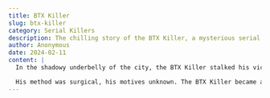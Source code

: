 ```yaml
---
title: BTX Killer
slug: btx-killer
category: Serial Killers
description: The chilling story of the BTX Killer, a mysterious serial murderer who terrorized urban landscapes.
author: Anonymous
date: 2024-02-11
content: |
  In the shadowy underbelly of the city, the BTX Killer stalked his victims with calculated precision. Each crime scene was a macabre tableau, meticulously arranged to send a cryptic message to those who dared investigate.

  His method was surgical, his motives unknown. The BTX Killer became a phantom that haunted the collective nightmares of an entire metropolis.
---
```

